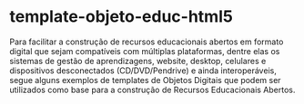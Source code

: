 # template-objeto-educ-html5
Para facilitar a construção de recursos educacionais abertos em formato digital que sejam compatíveis com múltiplas plataformas, dentre elas os sistemas de gestão de aprendizagens, website, desktop, celulares e dispositivos desconectados (CD/DVD/Pendrive) e ainda interoperáveis, segue alguns exemplos de templates de Objetos Digitais que podem ser utilizados como base para a construção de Recursos Educacionais Abertos.
